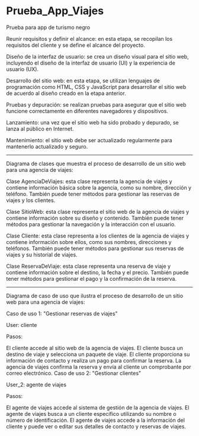 # Prueba_App_Viajes
Prueba para app de turismo negro


Reunir requisitos y definir el alcance: en esta etapa, se recopilan los requisitos del cliente y se define el alcance del proyecto.

Diseño de la interfaz de usuario: se crea un diseño visual para el sitio web, incluyendo el diseño de la interfaz de usuario (UI) y la experiencia de usuario (UX).

Desarrollo del sitio web: en esta etapa, se utilizan lenguajes de programación como HTML, CSS y JavaScript para desarrollar el sitio web de acuerdo al diseño creado en la etapa anterior.

Pruebas y depuración: se realizan pruebas para asegurar que el sitio web funcione correctamente en diferentes navegadores y dispositivos.

Lanzamiento: una vez que el sitio web ha sido probado y depurado, se lanza al público en Internet.

Mantenimiento: el sitio web debe ser actualizado regularmente para mantenerlo actualizado y seguro.
*****
Diagrama de clases que muestra el proceso de desarrollo de un sitio web para una agencia de viajes:

Clase AgenciaDeViajes: esta clase representa la agencia de viajes y contiene información básica sobre la agencia, como su nombre, dirección y teléfono. También puede tener métodos para gestionar las reservas de viajes y los clientes.

Clase SitioWeb: esta clase representa el sitio web de la agencia de viajes y contiene información sobre su diseño y contenido. También puede tener métodos para gestionar la navegación y la interacción con el usuario.

Clase Cliente: esta clase representa a los clientes de la agencia de viajes y contiene información sobre ellos, como sus nombres, direcciones y teléfonos. También puede tener métodos para gestionar sus reservas de viajes y su historial de viajes.

Clase ReservaDeViaje: esta clase representa una reserva de viaje y contiene información sobre el destino, la fecha y el precio. También puede tener métodos para gestionar el pago y la confirmación de la reserva.
*****

Diagrama de caso de uso que ilustra el proceso de desarrollo de un sitio web para una agencia de viajes:

Caso de uso 1: "Gestionar reservas de viajes"

User: cliente

Pasos:

El cliente accede al sitio web de la agencia de viajes.
El cliente busca un destino de viaje y selecciona un paquete de viaje.
El cliente proporciona su información de contacto y realiza un pago para confirmar la reserva.
La agencia de viajes confirma la reserva y envía al cliente un comprobante por correo electrónico.
Caso de uso 2: "Gestionar clientes"

User_2: agente de viajes

Pasos:

El agente de viajes accede al sistema de gestión de la agencia de viajes.
El agente de viajes busca a un cliente específico utilizando su nombre o número de identificación.
El agente de viajes accede a la información del cliente y puede ver o editar sus detalles de contacto y reservas de viajes.
